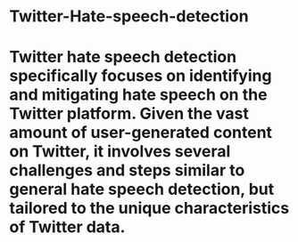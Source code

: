 # Twitter-Hate-speech-detection
<h1>Twitter hate speech detection specifically focuses on identifying and mitigating hate speech on the Twitter platform. Given the vast amount of user-generated content on Twitter, it involves several challenges and steps similar to general hate speech detection, but tailored to the unique characteristics of Twitter data.</h1>
